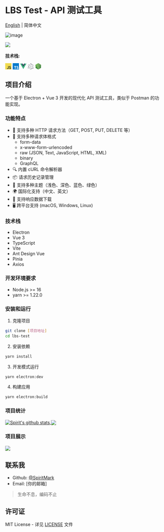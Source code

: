 # LBS Test - API 测试工具

[English](./README_EN.md) | 简体中文

![image](https://github.com/user-attachments/assets/d5ca48b9-b671-4a93-b913-d246c85fd4ce)

![](https://www.kaisir.cn/img/code.gif)


**技术栈:**  

<code><img height="20" src="https://raw.githubusercontent.com/github/explore/80688e429a7d4ef2fca1e82350fe8e3517d3494d/topics/javascript/javascript.png"></code>
<code><img height="20" src="https://raw.githubusercontent.com/github/explore/80688e429a7d4ef2fca1e82350fe8e3517d3494d/topics/typescript/typescript.png"></code>
<code><img height="20" src="https://raw.githubusercontent.com/github/explore/80688e429a7d4ef2fca1e82350fe8e3517d3494d/topics/vue/vue.png"></code>
<code><img height="20" src="https://raw.githubusercontent.com/github/explore/80688e429a7d4ef2fca1e82350fe8e3517d3494d/topics/electron/electron.png"></code>
<code><img height="20" src="https://raw.githubusercontent.com/github/explore/80688e429a7d4ef2fca1e82350fe8e3517d3494d/topics/nodejs/nodejs.png"></code>

## 项目介绍

一个基于 Electron + Vue 3 开发的现代化 API 测试工具，类似于 Postman 的功能实现。

### 功能特点

- 🚀 支持多种 HTTP 请求方法（GET, POST, PUT, DELETE 等）
- 📝 支持多种请求体格式
  - form-data
  - x-www-form-urlencoded
  - raw (JSON, Text, JavaScript, HTML, XML)
  - binary
  - GraphQL
- 🔍 内置 cURL 命令解析器
- 📦 请求历史记录管理
- 🎨 支持多种主题（浅色、深色、蓝色、绿色）
- 🌍 国际化支持（中文、英文）
- 💾 支持响应数据下载
- 🖥 跨平台支持 (macOS, Windows, Linux)

### 技术栈

- Electron
- Vue 3
- TypeScript
- Vite
- Ant Design Vue
- Pinia
- Axios

### 开发环境要求

- Node.js >= 16
- yarn >= 1.22.0

### 安装和运行

1. 克隆项目
```bash
git clone [项目地址]
cd lbs-test
```

2. 安装依赖
```bash
yarn install
```

3. 开发模式运行
```bash
yarn electron:dev
```

4. 构建应用
```bash
yarn electron:build
```

### 项目统计

<a href="https://github.com/SpiritMark">
  <img align="center" src="https://github-readme-stats.vercel.app/api?username=SpiritMark&show_icons=true&include_all_commits=true&theme=material-palenight" alt="Spirit's github stats" />
</a>

<a href="https://github.com/SpiritMark">
  <img align="center" src="https://github-readme-stats.vercel.app/api/top-langs/?username=SpiritMark&layout=compact&theme=material-palenight" />
</a>

### 项目展示

<a href="https://github.com/SpiritMark/LBS-Test">
  <img align="center" src="https://github-readme-stats.vercel.app/api/pin/?username=SpiritMark&repo=LBS-Test&theme=material-palenight" />
</a>

## 联系我

- Github: [@SpiritMark](https://github.com/SpiritMark)
- Email: [你的邮箱]

> 生命不息，编码不止

## 许可证

MIT License - 详见 [LICENSE](LICENSE) 文件
